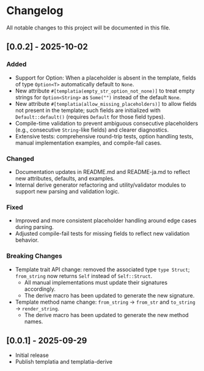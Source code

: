 # Changelog

All notable changes to this project will be documented in this file.

## [0.0.2] - 2025-10-02
### Added
- Support for Option<T>: When a placeholder is absent in the template, fields of type `Option<T>` automatically default to `None`.
- New attribute `#[templatia(empty_str_option_not_none)]` to treat empty strings for `Option<String>` as `Some("")` instead of the default `None`.
- New attribute `#[templatia(allow_missing_placeholders)]` to allow fields not present in the template; such fields are initialized with `Default::default()` (requires `Default` for those field types).
- Compile-time validation to prevent ambiguous consecutive placeholders (e.g., consecutive `String`-like fields) and clearer diagnostics.
- Extensive tests: comprehensive round-trip tests, option handling tests, manual implementation examples, and compile-fail cases.

### Changed
- Documentation updates in README.md and README-ja.md to reflect new attributes, defaults, and examples.
- Internal derive generator refactoring and utility/validator modules to support new parsing and validation logic.

### Fixed
- Improved and more consistent placeholder handling around edge cases during parsing.
- Adjusted compile-fail tests for missing fields to reflect new validation behavior.

### Breaking Changes
- Template trait API change: removed the associated type `type Struct`; `from_string` now returns `Self` instead of `Self::Struct`.
  - All manual implementations must update their signatures accordingly.
  - The derive macro has been updated to generate the new signature.
- Template method name change: `from_string` -> `from_str` and `to_string` -> `render_string`.
  - The derive macro has been updated to generate the new method names.

## [0.0.1] - 2025-09-29
- Initial release
- Publish templatia and templatia-derive